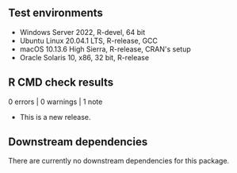 ## Test environments
* Windows Server 2022, R-devel, 64 bit
* Ubuntu Linux 20.04.1 LTS, R-release, GCC
* macOS 10.13.6 High Sierra, R-release, CRAN's setup
* Oracle Solaris 10, x86, 32 bit, R-release

## R CMD check results

0 errors | 0 warnings | 1 note

* This is a new release.

## Downstream dependencies
There are currently no downstream dependencies for this package.